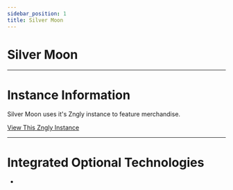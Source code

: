 ```yaml
---
sidebar_position: 1
title: Silver Moon
---
```


# Silver Moon
---

# Instance Information

Silver Moon uses it's Zngly instance to feature merchandise.

<a href="https://store.silvermoon.live/" target="_blank">View This Zngly Instance</a>

---

# Integrated Optional Technologies

- 